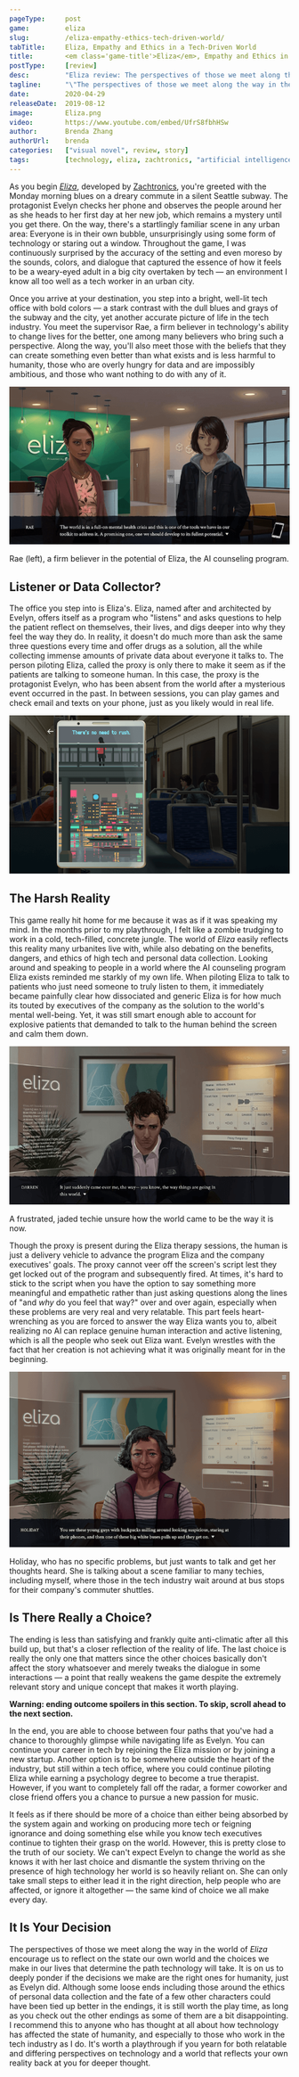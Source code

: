 ```yaml
---
pageType:     post
game:         eliza
slug:         /eliza-empathy-ethics-tech-driven-world/
tabTitle:     Eliza, Empathy and Ethics in a Tech-Driven World
title:        <em class='game-title'>Eliza</em>, Empathy and Ethics in a Tech-Driven World
postType:     [review]
desc:         "Eliza review: The perspectives of those we meet along the way in the world of Eliza encourage us to reflect on the state our own world and the choices we make in our lives that determine the path technology will take. It is on us to deeply ponder if the decisions we make are the right ones for humanity, just as Evelyn did."
tagline:      "\"The perspectives of those we meet along the way in the world of Eliza encourage us to reflect on the state our own world and the choices we make in our lives that determine the path technology will take. It is on us to deeply ponder if the decisions we make are the right ones for humanity, just as Evelyn did.\""
date:         2020-04-29
releaseDate:  2019-08-12
image:        Eliza.png
video:        https://www.youtube.com/embed/UfrS8fbhHSw
author:       Brenda Zhang
authorUrl:    brenda
categories:   ["visual novel", review, story]
tags:         [technology, eliza, zachtronics, "artificial intelligence", "mental health", ethics, data]
---
```

As you begin [*Eliza*](http://www.zachtronics.com/eliza/), developed by [Zachtronics](http://www.zachtronics.com/), you're greeted with the Monday morning blues on a dreary commute in a silent Seattle subway. The protagonist Evelyn checks her phone and observes the people around her as she heads to her first day at her new job, which remains a mystery until you get there. On the way, there's a startlingly familiar scene in any urban area: Everyone is in their own bubble, unsurprisingly using some form of technology or staring out a window. Throughout the game, I was continuously surprised by the accuracy of the setting and even moreso by the sounds, colors, and dialogue that captured the essence of how it feels to be a weary-eyed adult in a big city overtaken by tech — an environment I know all too well as a tech worker in an urban city.

Once you arrive at your destination, you step into a bright, well-lit tech office with bold colors — a stark contrast with the dull blues and grays of the subway and the city, yet another accurate picture of life in the tech industry. You meet the supervisor Rae, a firm believer in technology's ability to change lives for the better, one among many believers who bring such a perspective. Along the way, you'll also meet those with the beliefs that they can create something even better than what exists and is less harmful to humanity, those who are overly hungry for data and are impossibly ambitious, and those who want nothing to do with any of it.

![Rae and Evelyn chatting in the Eliza office][image0]

<figcaption>Rae (left), a firm believer in the potential of Eliza, the AI counseling program.</figcaption>

## Listener or Data Collector?

The office you step into is Eliza's. Eliza, named after and architected by Evelyn, offers itself as a program who "listens" and asks questions to help the patient reflect on themselves, their lives, and digs deeper into why they feel the way they do. In reality, it doesn't do much more than ask the same three questions every time and offer drugs as a solution, all the while collecting immense amounts of private data about everyone it talks to. The person piloting Eliza, called the proxy is only there to make it seem as if the patients are talking to someone human. In this case, the proxy is the protagonist Evelyn, who has been absent from the world after a mysterious event occurred in the past. In between sessions, you can play games and check email and texts on your phone, just as you likely would in real life.

![Eveyln's cellphone wellness app in Eliza][image1]

## The Harsh Reality

This game really hit home for me because it was as if it was speaking my mind. In the months prior to my playthrough, I felt like a zombie trudging to work in a cold, tech-filled, concrete jungle. The world of *Eliza* easily reflects this reality many urbanites live with, while also debating on the benefits, dangers, and ethics of high tech and personal data collection. Looking around and speaking to people in a world where the AI counseling program Eliza exists reminded me starkly of my own life. When piloting Eliza to talk to patients who just need someone to truly listen to them, it immediately became painfully clear how dissociated and generic Eliza is for how much its touted by executives of the company as the solution to the world's mental well-being. Yet, it was still smart enough able to account for explosive patients that demanded to talk to the human behind the screen and calm them down.

![The patient, Darren, in Eliza talking to the proxy, Evelyn, in a counseling session][image2]

<figcaption>A frustrated, jaded techie unsure how the world came to be the way it is now.</figcaption>

Though the proxy is present during the Eliza therapy sessions, the human is just a delivery vehicle to advance the program Eliza and the company executives' goals. The proxy cannot veer off the screen's script lest they get locked out of the program and subsequently fired. At times, it's hard to stick to the script when you have the option to say something more meaningful and empathetic rather than just asking questions along the lines of "and *why* do you feel that way?" over and over again, especially when these problems are very real and very relatable. This part feels heart-wrenching as you are forced to answer the way Eliza wants you to, albeit realizing no AI can replace genuine human interaction and active listening, which is all the people who seek out Eliza want. Evelyn wrestles with the fact that her creation is not achieving what it was originally meant for in the beginning.

![The patient, Holiday, in Eliza talking to the proxy, Evelyn, in a counseling session][image3]

<figcaption>Holiday, who has no specific problems, but just wants to talk and get her thoughts heard. She is talking about a scene familiar to many techies, including myself, where those in the tech industry wait around at bus stops for their company's commuter shuttles.</figcaption>

## Is There Really a Choice?

The ending is less than satisfying and frankly quite anti-climatic after all this build up, but that's a closer reflection of the reality of life. The last choice is really the only one that matters since the other choices basically don't affect the story whatsoever and merely tweaks the dialogue in some interactions — a point that really weakens the game despite the extremely relevant story and unique concept that makes it worth playing.

**Warning: ending outcome spoilers in this section. To skip, scroll ahead to the next section.**

In the end, you are able to choose between four paths that you've had a chance to thoroughly glimpse while navigating life as Evelyn. You can continue your career in tech by rejoining the Eliza mission or by joining a new startup. Another option is to be somewhere outside the heart of the industry, but still within a tech office, where you could continue piloting Eliza while earning a psychology degree to become a true therapist. However, if you want to completely fall off the radar, a former coworker and close friend offers you a chance to pursue a new passion for music.

It feels as if there should be more of a choice than either being absorbed by the system again and working on producing more tech or feigning ignorance and doing something else while you know tech executives continue to tighten their grasp on the world. However, this is pretty close to the truth of our society. We can't expect Evelyn to change the world as she knows it with her last choice and dismantle the system thriving on the presence of high technology her world is so heavily reliant on. She can only take small steps to either lead it in the right direction, help people who are affected, or ignore it altogether — the same kind of choice we all make every day.

## It Is Your Decision

The perspectives of those we meet along the way in the world of *Eliza* encourage us to reflect on the state our own world and the choices we make in our lives that determine the path technology will take. It is on us to deeply ponder if the decisions we make are the right ones for humanity, just as Evelyn did. Although some loose ends including those around the ethics of personal data collection and the fate of a few other characters could have been tied up better in the endings, it is still worth the play time, as long as you check out the other endings as some of them are a bit disappointing. I recommend this to anyone who has thought at all about how technology has affected the state of humanity, and especially to those who work in the tech industry as I do. It's worth a playthrough if you yearn for both relatable and differing perspectives on technology and a world that reflects your own reality back at you for deeper thought.

[image0]: ../../../images/post/eliza/Eliza0.png
[image1]: ../../../images/post/eliza/Eliza1.png
[image2]: ../../../images/post/eliza/Eliza2.png
[image3]: ../../../images/post/eliza/Eliza3.png